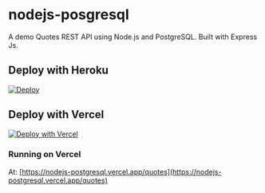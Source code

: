 # nodejs-posgresql
A demo Quotes REST API using Node.js and PostgreSQL. Built with Express Js.

## Deploy with Heroku

[![Deploy](https://www.herokucdn.com/deploy/button.svg)](https://heroku.com/deploy?template=https://github.com/geshan/nodejs-posgresql/tree/master)

## Deploy with Vercel

[![Deploy with Vercel](https://vercel.com/button)](https://vercel.com/new/git/external?repository-url=https%3A%2F%2Fgithub.com%2Fgeshan%2Fnodejs-posgresql)

### Running on Vercel

At: [https://nodejs-postgresql.vercel.app/quotes](https://nodejs-postgresql.vercel.app/quotes)
